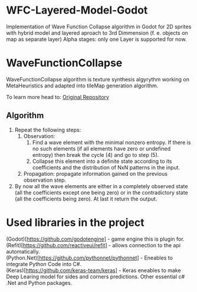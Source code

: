 # WFC-Layered-Model-Godot  
Implementation of Wave Function Collapse algorithm in Godot for 2D sprites with hybrid model and layered aproach to 3rd Dimmension (f. e. objects on map as separate layer)  Alpha stages: only one Layer is supported for now.

# WaveFunctionCollapse  

WaveFunctionCollapse algorithm is texture synthesis algyrythm working on MetaHeuristics and adapted into tileMap generation algorithm.  

To learn more head to: [Original Repository](https://github.com/mxgmn/WaveFunctionCollapse/tree/master)  
  
## Algorithm  
1. Repeat the following steps:  
    1. Observation:  
        1. Find a wave element with the minimal nonzero entropy. If there is no such elements (if all elements have zero or undefined entropy) then break the cycle (4) and go to step (5).  
        2. Collapse this element into a definite state according to its coefficients and the distribution of NxN patterns in the input.  
    2. Propagation: propagate information gained on the previous observation step.  
2. By now all the wave elements are either in a completely observed state (all the coefficients except one being zero) or in the contradictory state (all the coefficients being zero). At last it return the output.  

# Used libraries in the project
(Godot)[https://github.com/godotengine] - game engine this is plugin for.  
(Refit)[https://github.com/reactiveui/refit] - allows connection to the api automatically.  
(Python.Net)[https://github.com/pythonnet/pythonnet] - Eneables to integrate Python Code into C#.  
(Keras)[https://github.com/keras-team/keras] - Keras eneables to make Deep Learing model for sides and corners predictions. 
Other essential c# .Net and Python packages.
